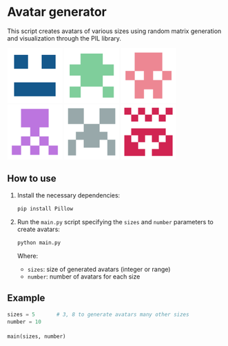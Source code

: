 # Avatar generator

This script creates avatars of various sizes using random matrix generation and visualization through the PIL library.

<div>
     <img src="avatars/avatars3x3/avatar_1.png" style="width:128px; height:128px;">
     <img src="avatars/avatars4x4/avatar_3.png" style="width:128px; height:128px;">
     <img src="avatars/avatars5x5/avatar_0.png" style="width:128px; height:128px;">
     <img src="avatars/avatars5x5/avatar_4.png" style="width:128px; height:128px;">
     <img src="avatars/avatars6x6/avatar_0.png" style="width:128px; height:128px;">
     <img src="avatars/avatars7x7/avatar_3.png" style="width:128px; height:128px;">
<div/>


## How to use

1. Install the necessary dependencies:

     ```bash
     pip install Pillow
     ```

2. Run the `main.py` script specifying the `sizes` and `number` parameters to create avatars:

     ```bash
     python main.py
     ```

    Where:
    - `sizes`: size of generated avatars (integer or range)
    - `number`: number of avatars for each size

## Example

```python
sizes = 5       # 3, 8 to generate avatars many other sizes 
number = 10

main(sizes, number)
```
